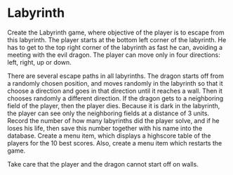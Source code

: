 # Labyrinth

Create the Labyrinth game, where objective of the player is to escape from this labyrinth.
The player starts at the bottom left corner of the labyrinth. He has to get to the top right
corner of the labyrinth as fast he can, avoiding a meeting with the evil dragon. The player
can move only in four directions: left, right, up or down.

There are several escape paths in all labyrinths. The dragon starts off from a randomly
chosen position, and moves randomly in the labyrinth so that it choose a direction and
goes in that direction until it reaches a wall. Then it chooses randomly a different
direction. If the dragon gets to a neighboring field of the player, then the player dies.
Because it is dark in the labyrinth, the player can see only the neighboring fields at a
distance of 3 units. Record the number of how many labyrinths did the player solve, and
if he loses his life, then save this number together with his name into the database. Create
a menu item, which displays a highscore table of the players for the 10 best scores. Also,
create a menu item which restarts the game.

Take care that the player and the dragon cannot start off on walls.
